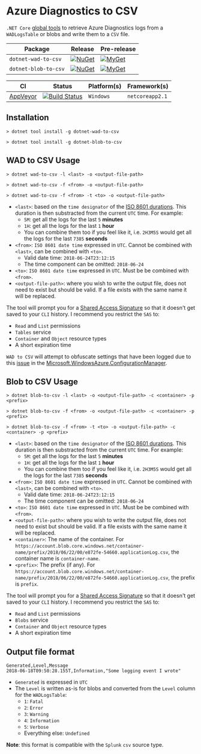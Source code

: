 # Azure Diagnostics to CSV

`.NET Core` [global tools][dotnet-global-tools] to retrieve Azure Diagnostics logs from a `WADLogsTable` or blobs and write them to a `CSV` file.

| Package | Release | Pre-release |
| --- | --- | --- |
| `dotnet-wad-to-csv` | [![NuGet][nuget-wad-tool-badge]][nuget-wad-tool-command] | [![MyGet][myget-wad-tool-badge]][myget-wad-tool-command] |
| `dotnet-blob-to-csv` | [![NuGet][nuget-blob-tool-badge]][nuget-blob-tool-command] | [![MyGet][myget-blob-tool-badge]][myget-blob-tool-command] |

| CI | Status | Platform(s) | Framework(s) |
| --- | --- | --- | --- |
| [AppVeyor][app-veyor] | [![Build Status][app-veyor-shield]][app-veyor] | `Windows` | `netcoreapp2.1` |

## Installation

```posh
> dotnet tool install -g dotnet-wad-to-csv
```

```posh
> dotnet tool install -g dotnet-blob-to-csv
```

## WAD to CSV Usage

```posh
> dotnet wad-to-csv -l <last> -o <output-file-path>
```

```posh
> dotnet wad-to-csv -f <from> -o <output-file-path>
```

```posh
> dotnet wad-to-csv -f <from> -t <to> -o <output-file-path>
```

- `<last>`: based on the `time designator` of the [ISO 8601 durations][iso-8601-duration]. This duration is then substracted from the current `UTC` time. For example:
  - `5M`: get all the logs for the last `5` **minutes**
  - `1H`: get all the logs for the last `1` **hour**
  - You can combine them too if you feel like it, i.e. `2H3M5S` would get all the logs for the last `7385` **seconds**
- `<from>`: `ISO 8601 date time` expressed in `UTC`. Cannot be combined with `<last>`, can be combined with `<to>`.
  - Valid date time: `2018-06-24T23:12:15`
  - The time component can be omitted: `2018-06-24`
- `<to>`: `ISO 8601 date time` expressed in `UTC`. Must be be combined with `<from>`.
- `<output-file-path>`: where you wish to write the output file, does not need to exist but should be valid. If a file exists with the same name it will be replaced.

The tool will prompt you for a [Shared Access Signature][sas] so that it doesn't get saved to your `CLI` history. I recommend you restrict the `SAS` to:

- `Read` and `List` permissions
- `Tables` service
- `Container` and `Object` resource types
- A short expiration time

`WAD to CSV` will attempt to obfuscate settings that have been logged due to this [issue][github-issue] in the [Microsoft.WindowsAzure.ConfigurationManager][configuration-manager-nuget].

## Blob to CSV Usage

```posh
> dotnet blob-to-csv -l <last> -o <output-file-path> -c <container> -p <prefix>
```

```posh
> dotnet blob-to-csv -f <from> -o <output-file-path> -c <container> -p <prefix>
```

```posh
> dotnet blob-to-csv -f <from> -t <to> -o <output-file-path> -c <container> -p <prefix>
```

- `<last>`: based on the `time designator` of the [ISO 8601 durations][iso-8601-duration]. This duration is then substracted from the current `UTC` time. For example:
  - `5M`: get all the logs for the last `5` **minutes**
  - `1H`: get all the logs for the last `1` **hour**
  - You can combine them too if you feel like it, i.e. `2H3M5S` would get all the logs for the last `7385` **seconds**
- `<from>`: `ISO 8601 date time` expressed in `UTC`. Cannot be combined with `<last>`, can be combined with `<to>`.
  - Valid date time: `2018-06-24T23:12:15`
  - The time component can be omitted: `2018-06-24`
- `<to>`: `ISO 8601 date time` expressed in `UTC`. Must be be combined with `<from>`.
- `<output-file-path>`: where you wish to write the output file, does not need to exist but should be valid. If a file exists with the same name it will be replaced.
- `<container>`: The name of the container. For `https://account.blob.core.windows.net/container-name/prefix/2018/06/22/00/e872fe-54660.applicationLog.csv`, the container name is `container-name`.
- `<prefix>`: The prefix (if any). For `https://account.blob.core.windows.net/container-name/prefix/2018/06/22/00/e872fe-54660.applicationLog.csv`, the prefix is `prefix`.

The tool will prompt you for a [Shared Access Signature][sas] so that it doesn't get saved to your `CLI` history. I recommend you restrict the `SAS` to:

- `Read` and `List` permissions
- `Blobs` service
- `Container` and `Object` resource types
- A short expiration time

## Output file format

```csv
Generated,Level,Message
2018-06-18T09:50:28.155T,Information,"Some logging event I wrote"
```

- `Generated` is expressed in `UTC`
- The `Level` is written as-is for blobs and converted from the `Level` column for the `WADLogsTable`:
  - `1`: `Fatal`
  - `2`: `Error`
  - `3`: `Warning`
  - `4`: `Information`
  - `5`: `Verbose`
  - Everything else: `Undefined`

**Note**: this format is compatible with the `Splunk` `csv` source type.

[iso-8601-duration]: https://en.wikipedia.org/wiki/ISO_8601#Durations
[dotnet-global-tools]: https://docs.microsoft.com/en-us/dotnet/core/tools/global-tools
[sas]: https://docs.microsoft.com/en-us/azure/storage/common/storage-dotnet-shared-access-signature-part-1
[github-issue]: https://github.com/Azure/azure-sdk-for-net/issues/653
[app-veyor]: https://ci.appveyor.com/project/GabrielWeyer/dotnet-wad-to-csv
[app-veyor-shield]: https://img.shields.io/appveyor/ci/gabrielweyer/dotnet-wad-to-csv/master.svg?label=AppVeyor&style=flat-square
[nuget-wad-tool-badge]: https://img.shields.io/nuget/v/dotnet-wad-to-csv.svg?label=NuGet&style=flat-square
[nuget-wad-tool-command]: https://www.nuget.org/packages/dotnet-wad-to-csv
[myget-wad-tool-badge]: https://img.shields.io/myget/gabrielweyer-pre-release/v/dotnet-wad-to-csv.svg?label=MyGet&style=flat-square
[myget-wad-tool-command]: https://www.myget.org/feed/gabrielweyer-pre-release/package/nuget/dotnet-wad-to-csv
[configuration-manager-nuget]: https://www.nuget.org/packages/Microsoft.WindowsAzure.ConfigurationManager/
[nuget-blob-tool-badge]: https://img.shields.io/nuget/v/dotnet-blob-to-csv.svg?label=NuGet&style=flat-square
[nuget-blob-tool-command]: https://www.nuget.org/packages/dotnet-blob-to-csv
[myget-blob-tool-badge]: https://img.shields.io/myget/gabrielweyer-pre-release/v/dotnet-blob-to-csv.svg?label=MyGet&style=flat-square
[myget-blob-tool-command]: https://www.myget.org/feed/gabrielweyer-pre-release/package/nuget/dotnet-blob-to-csv
